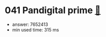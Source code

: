 041 Pandigital prime [:link:](http://projecteuler.net/problem=41)  
========================

- answer: 7652413 
- min used time: 315 ms

